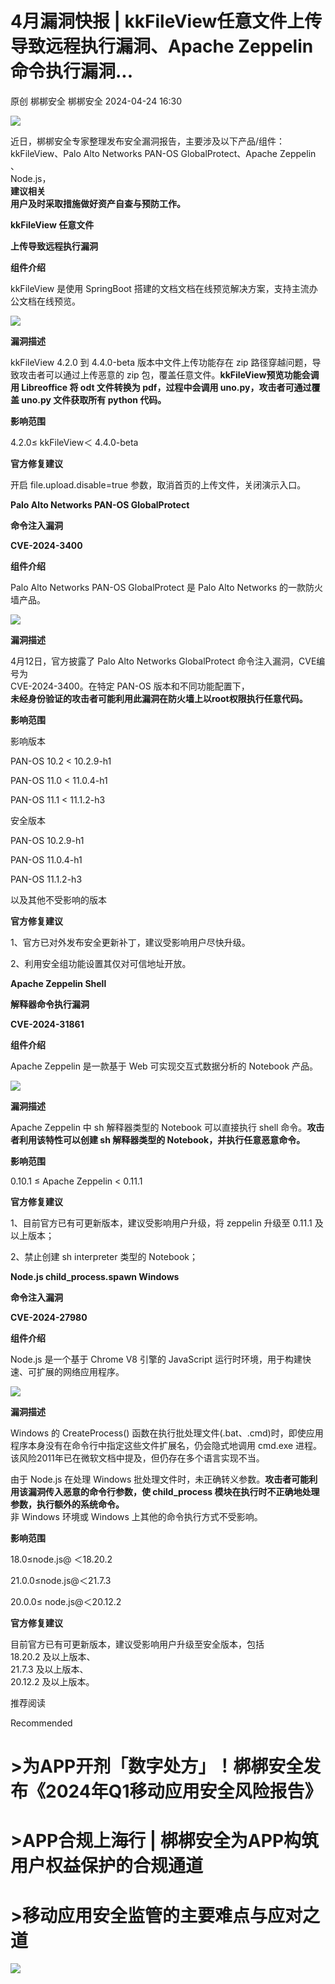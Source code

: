 #  4月漏洞快报 | kkFileView任意文件上传导致远程执行漏洞、Apache Zeppelin 命令执行漏洞...   
原创 梆梆安全  梆梆安全   2024-04-24 16:30  
  
![](https://mmbiz.qpic.cn/mmbiz_gif/YpfGdibD1mRlEhUENIEoRKT24icXeO3JJwibGtsO8Joic50gqlSvLmCHJreMjPSJ65ya8RqWGTpurGMxXM3xJN7faQ/640?wx_fmt=gif&wxfrom=5&wx_lazy=1&tp=webp "")  
  
近日，梆梆安全专家整理发布安全漏洞报告，主要涉及以下产品/组件：kkFileView、Palo Alto Networks PAN-OS GlobalProtect、Apache Zeppelin 、  
Node.js，  
**建议相关**  
**用户及时采取措施做好资产自查与预防工作。**  
  
**kkFileView 任意文件**  
  
**上传导致远程执行漏洞**  
  
  
  
  
  
**组件介绍**  
  
kkFileView 是使用 SpringBoot 搭建的文档文档在线预览解决方案，支持主流办公文档在线预览。  
  
![](https://mmbiz.qpic.cn/mmbiz_png/YpfGdibD1mRkELT5oLa2E8msXXfjknIIvbxjzHynXuiasI2sKFm8MLx728h1zBtmcoHodaBic2jMvTbVBkyZTE5Cg/640?wx_fmt=png&from=appmsg "")  
  
  
  
**漏洞描述**  
  
kkFileView 4.2.0 到 4.4.0-beta 版本中文件上传功能存在 zip 路径穿越问题，导致攻击者可以通过上传恶意的 zip 包，覆盖任意文件。**kkFileView预览功能会调用 Libreoffice 将 odt 文件转换为 pdf，过程中会调用 uno.py，攻击者可通过覆盖 uno.py 文件获取所有 python 代码。**  
  
  
  
  
**影响范围**  
  
4.2.0≤ kkFileView＜ 4.4.0-beta  
  
  
  
  
**官方修复建议**  
  
开启 file.upload.disable=true 参数，取消首页的上传文件，关闭演示入口。  
  
  
  
**Palo Alto Networks PAN-OS GlobalProtect**  
  
**命令注入漏洞**  
  
**CVE-2024-3400**  
  
  
  
  
  
**组件介绍**  
  
Palo Alto Networks PAN-OS GlobalProtect 是 Palo Alto Networks 的一款防火墙产品。  
  
![](https://mmbiz.qpic.cn/mmbiz_png/YpfGdibD1mRkELT5oLa2E8msXXfjknIIvictOO7CEWR8IU7B3n9mk6cyTj8NicMuSI8pfPuKooAw4iaQyplPa6zKgA/640?wx_fmt=png&from=appmsg "")  
  
  
  
**漏洞描述**  
  
4月12日，官方披露了 Palo Alto Networks GlobalProtect 命令注入漏洞，CVE编号为  
CVE-2024-3400。在特定 PAN-OS 版本和不同功能配置下，  
**未经身份验证的攻击者可能利用此漏洞在防火墙上以root权限执行任意代码。**  
  
  
  
  
**影响范围**  
  
影响版本  
  
PAN-OS 10.2 < 10.2.9-h1  
  
PAN-OS 11.0 < 11.0.4-h1  
  
PAN-OS 11.1 < 11.1.2-h3  
  
安全版本  
  
PAN-OS 10.2.9-h1  
  
PAN-OS 11.0.4-h1  
  
PAN-OS 11.1.2-h3  
  
以及其他不受影响的版本  
  
  
  
  
**官方修复建议**  
  
1、官方已对外发布安全更新补丁，建议受影响用户尽快升级。  
  
2、利用安全组功能设置其仅对可信地址开放。  
  
  
  
**Apache Zeppelin Shell**  
  
**解释器命令执行漏洞**  
  
**CVE-2024-31861**  
  
  
  
  
  
**组件介绍**  
  
Apache Zeppelin 是一款基于 Web 可实现交互式数据分析的 Notebook 产品。  
  
  
![](https://mmbiz.qpic.cn/mmbiz_png/YpfGdibD1mRkELT5oLa2E8msXXfjknIIvMg243qBv8AQIxwx3nOckaH3fJ7CicRa3LguvNMBadybt4OoT0Rv0EibA/640?wx_fmt=png&from=appmsg "")  
  
  
  
**漏洞描述**  
  
Apache Zeppelin 中 sh 解释器类型的 Notebook 可以直接执行 shell 命令。**攻击者利用该特性可以创建 sh 解释器类型的 Notebook，并执行任意恶意命令。**  
  
  
  
  
**影响范围**  
  
0.10.1 ≤ Apache Zeppelin < 0.11.1  
  
  
  
  
**官方修复建议**  
  
1、目前官方已有可更新版本，建议受影响用户升级，将 zeppelin 升级至 0.11.1 及以上版本；  
  
2、禁止创建 sh interpreter 类型的 Notebook；  
  
  
  
**Node.js child_process.spawn Windows**  
  
**命令注入漏洞**  
  
**CVE-2024-27980**  
  
  
  
  
  
**组件介绍**  
  
Node.js 是一个基于 Chrome V8 引擎的 JavaScript 运行时环境，用于构建快速、可扩展的网络应用程序。  
  
![](https://mmbiz.qpic.cn/mmbiz_png/YpfGdibD1mRkELT5oLa2E8msXXfjknIIvLDEBzMxawW6SklmRbhwhhXSsoreKQPib2xSJQJMtRmZVzRtyy1yrjVg/640?wx_fmt=png&from=appmsg "")  
  
  
  
**漏洞描述**  
  
Windows 的 CreateProcess() 函数在执行批处理文件(.bat、.cmd)时，即使应用程序本身没有在命令行中指定这些文件扩展名，仍会隐式地调用 cmd.exe 进程。该风险2011年已在微软文档中提及，但仍存在多个语言实现不当。  
  
  
由于 Node.js 在处理 Windows 批处理文件时，未正确转义参数。**攻击者可能利用该漏洞传入恶意的命令行参数，使 child_process 模块在执行时不正确地处理参数，执行额外的系统命令。**  
非 Windows 环境或 Windows 上其他的命令执行方式不受影响。  
  
  
  
  
**影响范围**  
  
18.0≤node.js@ ＜18.20.2  
  
21.0.0≤node.js@＜21.7.3  
  
20.0.0≤ node.js@＜20.12.2  
  
  
  
  
**官方修复建议**  
  
目前官方已有可更新版本，建议受影响用户升级至安全版本，包括  
18.20.2 及以上版本、  
21.7.3 及以上版本、  
20.12.2 及以上版本。  
  
  
  
推荐阅读  
  
  
Recommended  
  
# >为APP开剂「数字处方」！梆梆安全发布《2024年Q1移动应用安全风险报告》  
#   
# >APP合规上海行 | 梆梆安全为APP构筑用户权益保护的合规通道  
#   
# >移动应用安全监管的主要难点与应对之道  
  
  
![](https://mmbiz.qpic.cn/mmbiz_png/YpfGdibD1mRnDY5407c6UFGMlacqbuQrzVRU5sgjicTxqFdSDRLzgbfM5BibmVpNibL7Wlia0630UxgBIGaX18IJzqQ/640?wx_fmt=other&wxfrom=5&wx_lazy=1&wx_co=1&tp=webp "")  
  
  
